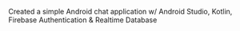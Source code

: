 Created a simple Android chat application w/ Android Studio, Kotlin, Firebase Authentication & Realtime Database
